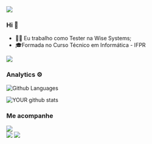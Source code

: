 <img src="https://github.com/pr2tik1/pr2tik1/blob/master/IMAGE-NAME">

### Hi 👋

- 👩‍💻 Eu trabalho como Tester na Wise Systems;
- 🎓Formada no Curso Técnico em Informática - IFPR

![](http://estruyf-github.azurewebsites.net/api/VisitorHit?user=amandabacelli&repo=amandabacelli&countColorcountColor)

### Analytics ⚙️

![Github Languages](https://github-readme-stats.vercel.app/api/top-langs/?username=amandabacelli&layout=compact&count_private=true)

![YOUR github stats](https://github-readme-stats.vercel.app/api?username=veronicasp54)

### Me acompanhe 

 [<img src="https://img.shields.io/badge/medium-%2312100E.svg?&style=for-the-badge&logo=medium&logoColor=white" />](https://medium.com/@veronicasp)  
 [<img src="https://img.shields.io/badge/linkedin-%230077B5.svg?&style=for-the-badge&logo=linkedin&logoColor=white" />](https://www.linkedin.com/in/verônica-souza-450907184/) 
 [<img src = "https://img.shields.io/badge/instagram-%23E4405F.svg?&style=for-the-badge&logo=instagram&logoColor=white">](https://www.instagram.com/onix.coding/) 
